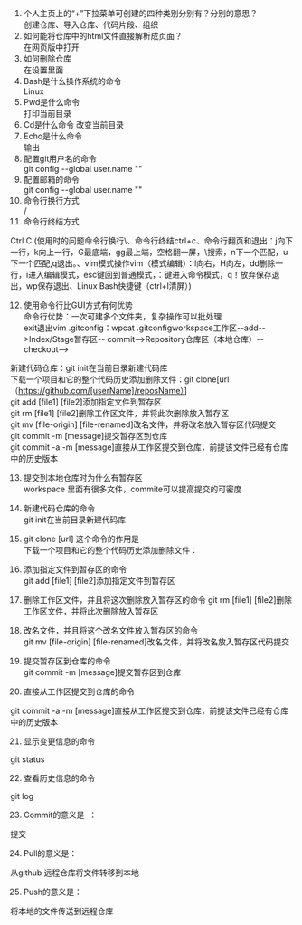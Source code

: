 1. 个人主页上的“+”下拉菜单可创建的四种类别分别有？分别的意思？  
创建仓库、导入仓库、代码片段、组织
2. 如何能将仓库中的html文件直接解析成页面？  
在网页版中打开
3. 如何删除仓库  
在设置里面
4. Bash是什么操作系统的命令  
Linux
5. Pwd是什么命令  
打印当前目录
6. Cd是什么命令
改变当前目录
7. Echo是什么命令  
输出  
8. 配置git用户名的命令  
git config --global user.name ""
9. 配置邮箱的命令  
git config --global user.name ""
10. 命令行换行方式  
/
11. 命令行终结方式  

Ctrl C   (使用时的问题命令行换行\、命令行终结ctrl+c、命令行翻页和退出：j向下一行，k向上一行，G最底端，gg最上端，空格翻一屏，\搜索，n下一个匹配，u下一个匹配,q退出。、vim模式操作vim（模式编辑）：l向右，H向左，dd删除一行，i进入编辑模式，esc键回到普通模式，：键进入命令模式，q！放弃保存退出，wp保存退出、Linux Bash快捷键（ctrl+l清屏）)

12. 使用命令行比GUI方式有何优势  
命令行优势：一次可建多个文件夹，复杂操作可以批处理  
exit退出vim .gitconfig：wpcat .gitconfigworkspace工作区--add-->Index/Stage暂存区--     commit-->Repository仓库区（本地仓库）--checkout-->
     
新建代码仓库：git init在当前目录新建代码库   
下载一个项目和它的整个代码历史添加删除文件：git clone[url（https://github.com/[userName]/reposName）]  
 git add [file1] [file2]添加指定文件到暂存区   
 git rm [file1] [file2]删除工作区文件，并将此次删除放入暂存区   
 git mv [file-origin] [file-renamed]改名文件，并将改名放入暂存区代码提交  
 git commit -m [message]提交暂存区到仓库  
 git commit -a -m [message]直接从工作区提交到仓库，前提该文件已经有仓库中的历史版本   
 
13. 提交到本地仓库时为什么有暂存区  
workspace 里面有很多文件，commite可以提高提交的可密度 
14. 新建代码仓库的命令  
git init在当前目录新建代码库
15. git clone [url] 这个命令的作用是  
下载一个项目和它的整个代码历史添加删除文件：
16. 添加指定文件到暂存区的命令  
git add [file1] [file2]添加指定文件到暂存区  

17. 删除工作区文件，并且将这次删除放入暂存区的命令
git rm [file1] [file2]删除工作区文件，并将此次删除放入暂存区   
      
18. 改名文件，并且将这个改名文件放入暂存区的命令  
git mv [file-origin] [file-renamed]改名文件，并将改名放入暂存区代码提交  

19. 提交暂存区到仓库的命令  
git commit -m [message]提交暂存区到仓库  

20. 直接从工作区提交到仓库的命令  

git commit -a -m [message]直接从工作区提交到仓库，前提该文件已经有仓库中的历史版本  

21. 显示变更信息的命令  

git status  

22. 查看历史信息的命令   

git log  

23. Commit的意义是  ：  

提交  

24. Pull的意义是：  

从github 远程仓库将文件转移到本地  

25. Push的意义是：   

将本地的文件传送到远程仓库
